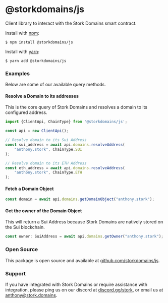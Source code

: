 # @storkdomains/js
Client library to interact with the Stork Domains smart contract.

Install with [npm](https://www.npmjs.com/):
```shell
$ npm install @storkdomains/js
```

Install with [yarn](https://yarnpkg.com):
```shell
$ yarn add @storkdomains/js
```

### Examples
Below are some of our available query methods.

#### Resolve a Domain to its addresses
This is the core query of Stork Domains and resolves a domain to its configured address.

```typescript
import {ClientApi, ChainType} from '@storkdomains/js';

const api = new ClientApi();

// Resolve domain to its Sui Address
const sui_address = await api.domains.resolveAddress(
    "anthony.stork", ChainType.SUI
);

// Resolve domain to its ETH Address
const eth_address = await api.domains.resolveAddress(
    "anthony.stork", ChainType.ETH
);
```

#### Fetch a Domain Object
```typescript
const domain = await api.domains.getDomainObject("anthony.stork");
```

#### Get the owner of the Domain Object
This will return a Sui Address because Stork Domains are natively stored on the Sui blockchain.
```typescript
const owner: SuiAddress = await api.domains.getOwner("anthony.stork");
```

### Open Source
This package is open source and available at [github.com/storkdomains/js](https://github.com/storkdomains/js).

### Support
If you have integrated with Stork Domains or require assistance with integration, please ping us on our discord at [discord.gg/stork](https://discord.gg/stork), or email us at [anthony@stork.domains](mailto:anthony@stork.domains).